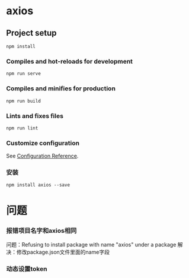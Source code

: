 # axios

## Project setup
```
npm install
```

### Compiles and hot-reloads for development
```
npm run serve
```

### Compiles and minifies for production
```
npm run build
```

### Lints and fixes files
```
npm run lint
```

### Customize configuration
See [Configuration Reference](https://cli.vuejs.org/config/).

### 安装
```
npm install axios --save
```

# 问题
### 报错项目名字和axios相同
问题：Refusing to install package with name "axios" under a package
解决：修改package.json文件里面的name字段

### 动态设置token